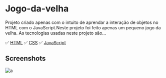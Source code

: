 # Jogo-da-velha
Projeto criado apenas com o intuito de aprendar a interação de objetos no HTML com o JavaScript.Neste projeto foi feito apenas um pequeno jogo da velha.
As tecnologias usadas neste projeto são...

✅ [HTML](https://www.w3schools.com/html/)
✅ [CSS](https://www.w3schools.com/css/)
✅ [JavaScript](https://www.javascript.com/)

## Screenshots
![a](https://github.com/NicolasMorenoAlves/Jogo-da-velha/blob/master/images/img1.png)
